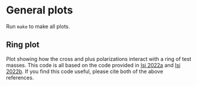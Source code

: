 # General plots

Run `make` to make all plots.

## Ring plot

Plot showing how the cross and plus polarizations interact with a ring of test masses. This code is all based on the code provided in [Isi 2022a](https://arxiv.org/abs/2208.03372) and [Isi 2022b](https://doi.org/10.5281/zenodo.7016057). If you find this code useful, please cite both of the above references.
